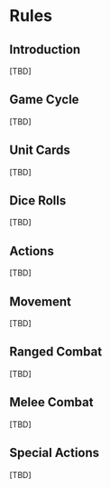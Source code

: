 # Rules

## Introduction

[TBD]

## Game Cycle

[TBD]

## Unit Cards

[TBD]

## Dice Rolls

[TBD]

## Actions

[TBD]

## Movement

[TBD]

## Ranged Combat

[TBD]

## Melee Combat

[TBD]

## Special Actions

[TBD]
